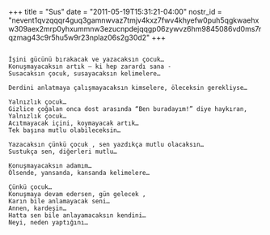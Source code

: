+++
title = "Sus"
date = "2011-05-19T15:31:21-04:00"
nostr_id = "nevent1qvzqqqr4guq3gamnwvaz7tmjv4kxz7fwv4khyefw0puh5qgkwaehxw309aex2mrp0yhxummnw3ezucnpdejqqgp06zywvz6hm9845086vd0ms7rqzmag43c9r5hu5w9r23nplaz06s2g30d2"
+++

```

İşini gücünü bırakacak ve yazacaksın çocuk…
Konuşmayacaksın artık – ki hep zarardı sana -
Susacaksın çocuk, susayacaksın kelimelere…

Derdini anlatmaya çalışmayacaksın kimselere, öleceksin gerekliyse…

Yalnızlık çocuk…
Gizlice çoğalan onca dost arasında “Ben buradayım!” diye haykıran,
Yalnızlık çocuk…
Acıtmayacak içini, koymayacak artık…
Tek başına mutlu olabileceksin…

Yazacaksın çünkü çocuk , sen yazdıkça mutlu olacaksın…
Sustukça sen, diğerleri mutlu…

Konuşmayacaksın adamım…
Ölsende, yansanda, kansanda kelimelere…

Çünkü çocuk…
Konuşmaya devam edersen, gün gelecek ,
Karın bile anlamayacak seni…
Annen, kardeşin…
Hatta sen bile anlayamacaksın kendini…
Neyi, neden yaptığını…
```
